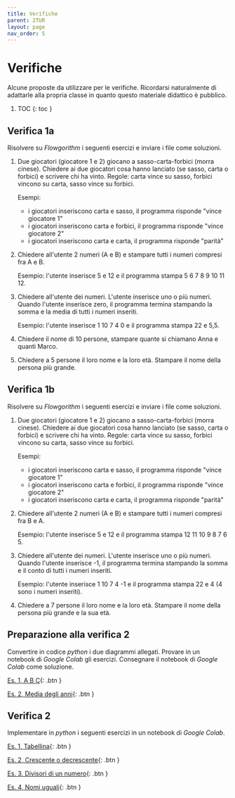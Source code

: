 ```yaml
---
title: Verifiche
parent: 2TUR
layout: page
nav_order: 5
---
```


# Verifiche

Alcune proposte da utilizzare per le verifiche. Ricordarsi naturalmente di adattarle
alla propria classe in quanto questo materiale didattico è pubblico.

1. TOC
{: toc }

## Verifica 1a

Risolvere su _Flowgorithm_ i seguenti esercizi e inviare i file come soluzioni. 

1. Due giocatori (giocatore 1 e 2) giocano a sasso-carta-forbici (morra cinese).
   Chiedere ai due giocatori cosa hanno lanciato (se sasso, carta o forbici) e scrivere chi ha vinto.
   Regole: carta vince su sasso, forbici vincono su carta, sasso vince su forbici.

   Esempi:
   - i giocatori inseriscono carta e sasso, il programma risponde "vince giocatore 1"
   - i giocatori inseriscono carta e forbici, il programma risponde "vince giocatore 2"
   - i giocatori inseriscono carta e carta, il programma risponde "parità"

2. Chiedere all'utente 2 numeri (A e B) e stampare tutti i numeri compresi fra A e B.

   Esempio: l'utente inserisce 5 e 12 e il programma stampa 5 6 7 8 9 10 11 12.

3. Chiedere all'utente dei numeri. L'utente inserisce uno o più numeri.
   Quando l'utente inserisce zero, il programma termina stampando la somma
   e la media di tutti i numeri inseriti.

   Esempio: l'utente inserisce 1 10 7 4 0 e il programma stampa 22 e 5,5.

4. Chiedere il nome di 10 persone, stampare quante si chiamano Anna e quanti Marco.

5. Chiedere a 5 persone il loro nome e la loro età. Stampare il nome della persona più grande.

## Verifica 1b

Risolvere su _Flowgorithm_ i seguenti esercizi e inviare i file come soluzioni. 

1. Due giocatori (giocatore 1 e 2) giocano a sasso-carta-forbici (morra cinese).
   Chiedere ai due giocatori cosa hanno lanciato (se sasso, carta o forbici) e scrivere chi ha vinto.
   Regole: carta vince su sasso, forbici vincono su carta, sasso vince su forbici.

   Esempi:
   - i giocatori inseriscono carta e sasso, il programma risponde "vince giocatore 1"
   - i giocatori inseriscono carta e forbici, il programma risponde "vince giocatore 2"
   - i giocatori inseriscono carta e carta, il programma risponde "parità"

2. Chiedere all'utente 2 numeri (A e B) e stampare tutti i numeri compresi fra B e A.

   Esempio: l'utente inserisce 5 e 12 e il programma stampa 12 11 10 9 8 7 6 5.

3. Chiedere all'utente dei numeri. L'utente inserisce uno o più numeri.
   Quando l'utente inserisce -1, il programma termina stampando la somma
   e il conto di tutti i numeri inseriti.

   Esempio: l'utente inserisce 1 10 7 4 -1 e il programma stampa 22 e 4 (4 sono i numeri inseriti).

4. Chiedere a 7 persone il loro nome e la loro età.
   Stampare il nome della persona più grande e la sua età.

## Preparazione alla verifica 2

Convertire in codice _python_ i due diagrammi allegati.
Provare in un notebook di _Google Colab_ gli esercizi.
Consegnare il notebook di _Google Colab_ come soluzione.

[Es. 1, A B C](preparazione/es1_abc.fprg){: .btn }

[Es. 2, Media degli anni](preparazione/es2_media_anni.fprg){: .btn }

## Verifica 2

Implementare in _python_ i seguenti esercizi in un notebook di _Google Colab_.

[Es. 1, Tabellina](verifica2/es1_tabellina.fprg){: .btn }

[Es. 2, Crescente o decrescente](verifica2/es2_crescente_decrescente.fprg){: .btn }

[Es. 3, Divisori di un numero](verifica2/es3_divisori.fprg){: .btn }

[Es. 4, Nomi uguali](verifica2/es4_nomi.fprg){: .btn }
